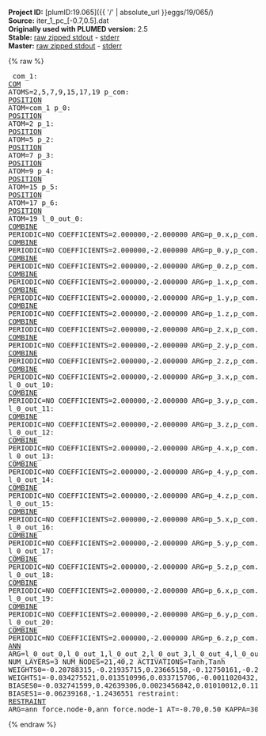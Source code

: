 **Project ID:** [plumID:19.065]({{ '/' | absolute_url }}eggs/19/065/)  
**Source:** iter_1_pc_[-0.7,0.5].dat  
**Originally used with PLUMED version:** 2.5  
**Stable:** [raw zipped stdout](iter_1_pc_[-0.7,0.5].dat.plumed.stdout.txt.zip) - [stderr](iter_1_pc_[-0.7,0.5].dat.plumed.stderr)  
**Master:** [raw zipped stdout](iter_1_pc_[-0.7,0.5].dat.plumed_master.stdout.txt.zip) - [stderr](iter_1_pc_[-0.7,0.5].dat.plumed_master.stderr)  

{% raw %}<pre>
com_1: <a href="https://plumed.github.io/doc-master/user-doc/html/_c_o_m.html">COM</a> ATOMS=2,5,7,9,15,17,19
p_com: <a href="https://plumed.github.io/doc-master/user-doc/html/_p_o_s_i_t_i_o_n.html">POSITION</a> ATOM=com_1
p_0: <a href="https://plumed.github.io/doc-master/user-doc/html/_p_o_s_i_t_i_o_n.html">POSITION</a> ATOM=2
p_1: <a href="https://plumed.github.io/doc-master/user-doc/html/_p_o_s_i_t_i_o_n.html">POSITION</a> ATOM=5
p_2: <a href="https://plumed.github.io/doc-master/user-doc/html/_p_o_s_i_t_i_o_n.html">POSITION</a> ATOM=7
p_3: <a href="https://plumed.github.io/doc-master/user-doc/html/_p_o_s_i_t_i_o_n.html">POSITION</a> ATOM=9
p_4: <a href="https://plumed.github.io/doc-master/user-doc/html/_p_o_s_i_t_i_o_n.html">POSITION</a> ATOM=15
p_5: <a href="https://plumed.github.io/doc-master/user-doc/html/_p_o_s_i_t_i_o_n.html">POSITION</a> ATOM=17
p_6: <a href="https://plumed.github.io/doc-master/user-doc/html/_p_o_s_i_t_i_o_n.html">POSITION</a> ATOM=19
l_0_out_0: <a href="https://plumed.github.io/doc-master/user-doc/html/_c_o_m_b_i_n_e.html">COMBINE</a> PERIODIC=NO COEFFICIENTS=2.000000,-2.000000 ARG=p_0.x,p_com.x
l_0_out_1: <a href="https://plumed.github.io/doc-master/user-doc/html/_c_o_m_b_i_n_e.html">COMBINE</a> PERIODIC=NO COEFFICIENTS=2.000000,-2.000000 ARG=p_0.y,p_com.y
l_0_out_2: <a href="https://plumed.github.io/doc-master/user-doc/html/_c_o_m_b_i_n_e.html">COMBINE</a> PERIODIC=NO COEFFICIENTS=2.000000,-2.000000 ARG=p_0.z,p_com.z
l_0_out_3: <a href="https://plumed.github.io/doc-master/user-doc/html/_c_o_m_b_i_n_e.html">COMBINE</a> PERIODIC=NO COEFFICIENTS=2.000000,-2.000000 ARG=p_1.x,p_com.x
l_0_out_4: <a href="https://plumed.github.io/doc-master/user-doc/html/_c_o_m_b_i_n_e.html">COMBINE</a> PERIODIC=NO COEFFICIENTS=2.000000,-2.000000 ARG=p_1.y,p_com.y
l_0_out_5: <a href="https://plumed.github.io/doc-master/user-doc/html/_c_o_m_b_i_n_e.html">COMBINE</a> PERIODIC=NO COEFFICIENTS=2.000000,-2.000000 ARG=p_1.z,p_com.z
l_0_out_6: <a href="https://plumed.github.io/doc-master/user-doc/html/_c_o_m_b_i_n_e.html">COMBINE</a> PERIODIC=NO COEFFICIENTS=2.000000,-2.000000 ARG=p_2.x,p_com.x
l_0_out_7: <a href="https://plumed.github.io/doc-master/user-doc/html/_c_o_m_b_i_n_e.html">COMBINE</a> PERIODIC=NO COEFFICIENTS=2.000000,-2.000000 ARG=p_2.y,p_com.y
l_0_out_8: <a href="https://plumed.github.io/doc-master/user-doc/html/_c_o_m_b_i_n_e.html">COMBINE</a> PERIODIC=NO COEFFICIENTS=2.000000,-2.000000 ARG=p_2.z,p_com.z
l_0_out_9: <a href="https://plumed.github.io/doc-master/user-doc/html/_c_o_m_b_i_n_e.html">COMBINE</a> PERIODIC=NO COEFFICIENTS=2.000000,-2.000000 ARG=p_3.x,p_com.x
l_0_out_10: <a href="https://plumed.github.io/doc-master/user-doc/html/_c_o_m_b_i_n_e.html">COMBINE</a> PERIODIC=NO COEFFICIENTS=2.000000,-2.000000 ARG=p_3.y,p_com.y
l_0_out_11: <a href="https://plumed.github.io/doc-master/user-doc/html/_c_o_m_b_i_n_e.html">COMBINE</a> PERIODIC=NO COEFFICIENTS=2.000000,-2.000000 ARG=p_3.z,p_com.z
l_0_out_12: <a href="https://plumed.github.io/doc-master/user-doc/html/_c_o_m_b_i_n_e.html">COMBINE</a> PERIODIC=NO COEFFICIENTS=2.000000,-2.000000 ARG=p_4.x,p_com.x
l_0_out_13: <a href="https://plumed.github.io/doc-master/user-doc/html/_c_o_m_b_i_n_e.html">COMBINE</a> PERIODIC=NO COEFFICIENTS=2.000000,-2.000000 ARG=p_4.y,p_com.y
l_0_out_14: <a href="https://plumed.github.io/doc-master/user-doc/html/_c_o_m_b_i_n_e.html">COMBINE</a> PERIODIC=NO COEFFICIENTS=2.000000,-2.000000 ARG=p_4.z,p_com.z
l_0_out_15: <a href="https://plumed.github.io/doc-master/user-doc/html/_c_o_m_b_i_n_e.html">COMBINE</a> PERIODIC=NO COEFFICIENTS=2.000000,-2.000000 ARG=p_5.x,p_com.x
l_0_out_16: <a href="https://plumed.github.io/doc-master/user-doc/html/_c_o_m_b_i_n_e.html">COMBINE</a> PERIODIC=NO COEFFICIENTS=2.000000,-2.000000 ARG=p_5.y,p_com.y
l_0_out_17: <a href="https://plumed.github.io/doc-master/user-doc/html/_c_o_m_b_i_n_e.html">COMBINE</a> PERIODIC=NO COEFFICIENTS=2.000000,-2.000000 ARG=p_5.z,p_com.z
l_0_out_18: <a href="https://plumed.github.io/doc-master/user-doc/html/_c_o_m_b_i_n_e.html">COMBINE</a> PERIODIC=NO COEFFICIENTS=2.000000,-2.000000 ARG=p_6.x,p_com.x
l_0_out_19: <a href="https://plumed.github.io/doc-master/user-doc/html/_c_o_m_b_i_n_e.html">COMBINE</a> PERIODIC=NO COEFFICIENTS=2.000000,-2.000000 ARG=p_6.y,p_com.y
l_0_out_20: <a href="https://plumed.github.io/doc-master/user-doc/html/_c_o_m_b_i_n_e.html">COMBINE</a> PERIODIC=NO COEFFICIENTS=2.000000,-2.000000 ARG=p_6.z,p_com.z
ann_force: <a href="https://plumed.github.io/doc-master/user-doc/html/_a_n_n.html">ANN</a> ARG=l_0_out_0,l_0_out_1,l_0_out_2,l_0_out_3,l_0_out_4,l_0_out_5,l_0_out_6,l_0_out_7,l_0_out_8,l_0_out_9,l_0_out_10,l_0_out_11,l_0_out_12,l_0_out_13,l_0_out_14,l_0_out_15,l_0_out_16,l_0_out_17,l_0_out_18,l_0_out_19,l_0_out_20 NUM_LAYERS=3 NUM_NODES=21,40,2 ACTIVATIONS=Tanh,Tanh  WEIGHTS0=-0.20788315,-0.21935715,0.23665158,-0.12750161,-0.2926003,-0.027337462,-0.004767389,0.26877189,-0.22171077,0.10416871,-0.11759962,0.21474953,-0.24097347,-0.11222795,-0.23218031,0.23649912,0.075392403,0.20336847,0.10392623,-0.033424389,0.28457499,0.33239758,0.12627494,0.28117171,-0.12930498,0.23814227,0.41794592,0.28215313,0.16602306,0.071689971,0.13629737,0.12090999,-0.05779675,-0.32326448,-0.068813235,-0.027014267,-0.1126589,0.069470696,-0.37710184,-0.072124995,0.24380301,-0.4132691,-0.038230833,-0.2486162,-0.073402084,0.074807227,0.24435896,0.022684375,0.14562728,-0.023053201,-0.2456945,0.01290368,0.066676773,-0.25807983,-0.21164413,-0.22778448,0.060041286,-0.1177735,-0.16515221,0.24914481,-0.20479941,-0.19467182,-0.011247543,-0.053855721,-0.10279315,0.24490798,-0.14683431,-0.20950362,-0.10982574,-0.14458269,0.31324223,0.079363339,-0.095816344,-0.15109926,-0.1889393,0.26661721,0.31143492,0.13534482,0.026041236,0.11737451,0.11982462,0.25283423,-0.04607838,-0.30209574,0.32005519,-0.063577823,0.081865899,-0.027977226,-0.19349809,0.30250889,0.050448656,0.030790519,-0.2105283,0.14009753,0.0073270765,-0.17446835,0.18029045,0.2352809,-0.091902643,-0.25533608,0.22369947,-0.14024688,-0.028541043,-0.14923944,-0.30809224,-0.26307705,-0.09290719,0.073875837,-0.22212118,-0.1698463,0.16847289,0.18786682,0.018562267,0.16765241,0.050455153,-0.20871195,-0.29774451,0.19702972,-0.21782959,-0.036428541,0.036807228,-0.1165547,0.17216712,-0.17966999,-0.24342123,0.14675763,0.2157146,0.029088095,0.15662998,0.15536757,0.0018551839,-0.1395226,-0.31034583,0.090821423,0.2802909,0.048951451,0.22139138,-0.035193395,-0.18794991,0.26449063,0.14138466,-0.077262647,-0.10974403,-0.22907656,0.18678492,-0.15715729,-0.24641806,-0.2978729,0.22860149,0.20054246,-0.14523482,0.26752996,-0.015558014,0.19386937,0.030356271,0.087073304,-0.19963565,-0.1371958,-0.11743906,-0.21370351,-0.031460807,0.17160085,0.1086945,-0.53524226,-0.25256246,-0.16490632,-0.49163201,-0.18780625,-0.13255133,0.091840878,0.173862,0.071271874,0.28274176,-0.14241138,-0.22390784,0.06091845,0.22075842,-0.068911262,-0.088466197,0.12638617,0.13301831,0.13913114,-0.12899868,-0.19682926,-0.069930099,0.24160837,-0.093742989,0.24717465,-0.073212244,-0.11524808,-0.095984377,0.19446996,-0.019908438,-0.18347718,0.16835144,-0.26214153,-0.077233955,-0.14412555,-0.035537392,-0.1725252,0.022488242,0.32220894,0.25003371,-0.19665541,0.20671803,0.17695782,-0.27964792,-0.064599596,-0.26057547,0.25605509,0.22241721,0.032539677,-0.28893986,0.033660796,0.03236562,-0.12677327,0.19837114,-0.088092662,-0.21821517,0.07630714,0.13681649,0.16201682,-0.054290708,-0.12661298,-0.12382299,0.11696351,-0.08276359,0.14232832,-0.24706776,-0.1586287,0.31534365,0.29468805,-0.042590469,-0.13911349,-0.27989581,-0.294411,-0.27912256,0.11744671,-0.16422823,-0.24718723,0.27166423,0.19617009,-0.24063917,-0.024269814,0.11462103,0.14271541,0.12004104,-0.3011809,-0.2682997,-0.034300443,-0.27710575,0.15737334,-0.023517665,-0.29892522,0.46887875,-0.11889919,-0.52155983,0.43241727,0.013659797,0.042579327,0.156652,0.059134305,0.1378167,0.084957629,-0.13636108,-0.29876417,0.4137426,-0.24609496,0.51108837,-0.16529788,-0.12474049,0.47146815,-0.14985825,-0.10054328,0.20112476,-0.27692842,-0.28243673,-0.17910315,-0.12935659,-0.27034667,-0.28820503,-0.26583436,-0.087248147,-0.22778115,-0.011059155,-0.16010089,-0.23609124,-0.040514011,0.22947057,0.15741645,-0.26971889,-0.12867953,0.080158405,0.075866759,-0.14142476,0.15726849,-0.047475427,0.075252704,0.063910007,-0.08902701,0.17777441,0.15661769,0.13984531,0.14359067,0.16056216,0.13621603,-0.16956043,0.0066054948,0.02479214,0.041992005,-0.22642609,-0.21529335,0.11878859,-0.17589901,0.24605109,0.061650634,-0.045595206,-0.030027656,-0.27290198,-0.073329531,0.24687518,-0.20368789,-0.17359295,-0.098056674,0.17116596,-0.25320587,-0.26385012,-0.27205113,-0.16229746,0.12239329,0.065037794,-0.25210351,-0.21315823,0.24362122,0.18102846,0.12915672,0.12347294,0.038968571,-0.08028426,0.069255926,-0.065554366,-0.21980019,0.063151732,-0.10841735,0.2659888,0.082426436,-0.26021859,-0.25521046,-0.15572387,0.024635008,0.091138162,0.26971415,0.10707512,0.086593941,0.088643402,-0.24305624,-0.23202924,0.13578813,0.063758522,-0.17121898,-0.020901019,0.048123721,-0.21283439,-0.21214369,0.14098275,0.27305803,0.16067818,0.14423344,0.052414626,-0.05379948,0.15473375,0.076618619,-0.20487292,0.092808746,0.037543587,-0.10774519,-0.27767679,0.092008643,-0.0059593306,-0.30729535,-0.2906692,-0.12001824,-0.39011386,0.24851893,0.27260083,-0.19796051,-0.28367624,-0.058156122,0.008564977,0.056163236,-0.05360673,0.009170833,0.13395752,-0.18827194,0.18665344,0.1452505,0.34057057,0.30675134,-0.018319627,-0.11913987,-0.24043812,0.26962477,0.089899875,0.25151762,-0.0021062302,-0.24734694,-0.049582284,0.16207419,0.21648107,-0.11895782,0.23073536,-0.045182079,-0.19072627,0.24087672,0.28689447,0.12867072,0.29866028,-0.30732408,-0.011279962,0.27768645,0.24141297,-0.16264184,-0.060305651,-0.13894439,-0.16745983,0.21350189,0.3084996,-0.018226242,0.080359682,0.0083907889,-0.14570494,0.30839372,0.13494962,-0.067009591,0.12887269,-0.027271327,-0.27021435,0.21364704,0.035594247,-0.13984847,0.051992852,-0.034084894,0.21376269,-0.24307626,-0.11215068,-0.16958487,0.27379811,-0.23013334,-0.038037263,0.067051016,-0.11578155,-0.086999565,-0.031195443,0.078358233,-0.1301523,0.11451554,-0.16706268,-0.026967319,-0.24223711,0.26680976,-0.32210758,0.23248734,0.0094360523,0.039168902,-0.011300287,-0.17823419,-0.2823073,-0.27380809,0.30206406,-0.026433524,0.20392817,-0.16389494,0.14897342,-0.257276,-0.14406487,-0.047566593,0.010230836,0.19103454,0.2102181,-0.083801478,-0.2894946,-0.30249175,0.27433157,0.1907793,-0.004391558,-0.40649721,0.030131048,-0.20743386,-0.42771617,-0.24177802,0.10917927,-0.17301556,0.29794836,-0.09233813,-0.10252482,0.10182092,-0.058106661,-0.085520677,0.16066511,-0.24632944,0.43172324,0.019986013,0.11026504,0.3075358,0.1849748,-0.097259536,0.020785293,-0.18698379,0.28583258,0.026784549,0.071931444,-0.19948027,0.1199256,0.34860739,-0.32592937,-0.23920242,0.14746034,-0.30263448,-0.18146789,-0.10209565,-0.15999283,-0.16886997,0.25595066,0.23498447,0.061797593,-0.0091696652,0.022183027,-0.14967956,-0.045773726,0.28133476,-0.30660239,-0.11361466,0.059875704,0.20531529,0.16961974,-0.12851246,0.047556739,0.20967259,0.13455287,0.30481708,-0.22575165,0.28764006,0.15049776,-0.1320387,-0.20750315,-0.15277334,0.39058012,0.19585375,0.070223138,0.56332415,0.3657881,0.24168621,0.12890193,0.19996198,0.010370689,-0.0066331914,-0.11651833,0.077293344,0.38809794,0.035180613,0.12624815,-0.43544713,-0.34303933,-0.10451352,-0.29232705,-0.31139523,-0.065020643,0.14203301,0.030539179,-0.20047256,0.22689155,0.19535972,-0.024229409,0.22808227,-0.15842514,0.04006017,-0.20925531,-0.32542378,0.062782481,0.28062195,0.086582825,-0.16122301,0.24726185,0.23379838,-0.059547126,0.098421544,0.18342887,-0.099068798,-0.13426051,-0.23018698,-0.17386229,-0.31593817,0.29935306,-0.26582706,0.28024527,-0.19361752,0.28680879,-0.23057897,-0.20836908,-0.14655159,0.20657612,0.20652632,0.11945868,-0.058433473,0.019712467,-0.088899367,0.17620504,0.30921251,0.036048546,-0.013157652,0.20599829,-0.03894363,0.25464821,0.26080588,0.23557055,0.23793498,0.0058009233,-0.023684939,-0.23930869,0.22327085,-0.21348253,-0.2587412,0.18245208,0.22970647,0.075889274,0.29142636,-0.13216157,-0.079644762,-0.0061145206,-0.18822338,-0.26668125,0.25718224,-0.27521342,-0.29052478,0.27005428,0.18305787,0.26601404,0.10460381,0.27991328,-0.19206013,-0.094260015,-0.027966879,-0.22699732,-0.2512095,-0.2176863,0.047875203,0.0071015949,0.32302922,0.28580368,0.28264984,0.17956254,-0.3793402,0.17043509,-0.25617471,-0.57788891,0.06629879,0.10696329,0.074377224,-0.08738663,0.025817351,0.093116194,-0.0885581,-0.25400114,-0.061460745,-0.19205029,-0.020268017,0.67889488,-0.17644741,0.02034173,0.48833662,-0.26329809,-0.1629094,-0.22241163,-0.1698956,0.28873619,-0.1454033,0.21608816,-0.33011526,0.075762898,0.31516483,0.18825464,0.041412037,0.23740037,-0.18757291,0.2646454,0.32043511,-0.28348956,-0.13203147,-0.023511913,-0.21184291,-0.23426847,0.14211778,0.32194605,0.16917783,-0.028907672,0.13953024,-0.28771296,0.066267386,0.043550521,-0.10882643,0.081958242,-0.19396153,-0.27637005,0.11727135,0.044193182,0.048245251,-0.17284276,0.17261016,-0.019507114,-0.14994507,-0.23934017,-0.22154279,0.0549605,0.26129252,-0.26506495,-0.26729852,-0.051807843,-0.10567591,0.022054618,-0.11149606,0.33872074,0.2112686,0.23005374,0.2568818,0.03637784,0.30933753,-0.032637,0.14611754,0.37702709,0.08059521,-0.18129258,-0.072460376,-0.30030599,-0.14389791,-0.14723121,-0.12407088,-0.16588902,0.1246621,-0.044156007,-0.27038041,0.14687841,-0.26174998,0.16518296,-0.26842687,-0.0064010383,-0.20213531,0.23905215,0.12095118,-0.045200452,-0.042422183,0.20638405,-0.24127029,0.20233819,0.078077272,-0.12417658,0.08966247,-0.33069012,-0.060674023,0.24128023,-0.092761755,0.24894029,-0.20323759,-0.26701847,-0.038789235,-0.22663647,-0.25753862,0.25840515,0.16061595,0.18624377,-0.12179952,-0.31330612,-0.029420247,-0.24514565,-0.28506938,0.19524863,0.21168964,0.0015084137,0.073775031,-0.14072846,0.14323212,0.28386277,0.21334606,0.016245915,-0.23606181,-0.15757576,-0.011594629,-0.12050824,0.061757255,0.34925401,-0.034432735,-0.17699851,-0.26923701,-0.037949152,-0.29127979,0.22635585,-0.074394204,-0.13905238,0.055382021,-0.12349432,0.042656295,0.30126983,-0.21292377,0.12717976,0.3257212,0.15727831,0.008519928,-0.17361443,0.12074856,-0.14084765,-0.13041243,-0.2031866,0.12743202,0.043283828,0.36169264,-0.35432687,-0.56161243,0.3564457,-0.13094608,-0.51278013,0.10406954,-0.36167669,0.077594049,-0.24043851,0.092937447,-0.022318054,0.23549488,-0.06594079,-0.11957872,0.13211375,-0.016381444,0.14375442,0.20610656,0.31059971,0.22805022,-0.24987671,-0.117455,-0.026713137,-0.086493619,-0.25620663,-0.10346776 WEIGHTS1=-0.034275521,0.013510996,0.033715706,-0.0011020432,-0.32799649,0.31365937,0.21976307,-0.095315404,0.20210591,0.26876104,0.262485,0.01122853,0.19054243,-0.046888106,-0.27364525,0.20509283,0.017117292,0.11348405,0.28357109,-0.087585486,0.27804449,0.15963377,0.043297395,-0.059006218,0.00098780764,0.32142699,0.18799193,-0.22726944,0.034744516,0.075601973,-0.13123247,0.074274428,0.11513332,-0.29360518,-0.15163863,-0.13738696,-0.11257867,0.1908998,0.28611898,-0.31631136,-0.18205971,0.33813837,-0.081146136,0.14441372,0.096379682,0.33438805,0.10540812,0.4316535,0.053461362,0.25783783,0.095996909,-0.12485828,-0.99708587,-0.092503741,-0.15947847,0.12007415,-0.15973581,-0.078086153,0.30393755,0.030979291,-0.22401769,0.14798404,-0.11404206,-0.43892756,0.29466382,-0.0081637381,-1.013689,-0.34990871,-0.046645418,0.13079956,-0.12821732,-0.6814841,-0.51308745,0.24184868,0.67600209,0.14834993,0.12727985,-0.1297064,-0.91685808,-0.2398639  BIASES0=-0.032741599,0.42639306,0.0023456842,0.01010012,0.11736266,-0.2580151,-0.025438569,0.41073856,-0.061636679,-0.13907985,0.15861152,0.11203173,-0.87096268,0.047829419,-0.0039017703,-0.029557582,0.14201449,0.011471862,0.20128115,-0.027067702,0.14537932,-0.027754897,0.04484484,-0.61812127,-0.28109387,0.0053660451,-0.91952991,0.27414134,-0.014845694,-0.012060091,-0.049774732,-0.76174879,0.43592969,-0.16667081,-0.71480811,-0.03138845,0.0014326287,0.01697954,-0.85102588,0.21329881 BIASES1=-0.06239168,-1.2436551
restraint: <a href="https://plumed.github.io/doc-master/user-doc/html/_r_e_s_t_r_a_i_n_t.html">RESTRAINT</a> ARG=ann_force.node-0,ann_force.node-1 AT=-0.70,0.50 KAPPA=3000,3000
</pre>{% endraw %}
